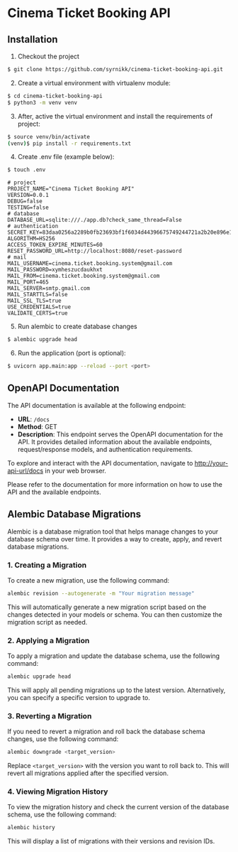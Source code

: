 # Cinema Ticket Booking API

## Installation
1. Checkout the project
```bash
$ git clone https://github.com/syrnikk/cinema-ticket-booking-api.git
```
2. Create a virtual environment with virtualenv module:
```bash
$ cd cinema-ticket-booking-api
$ python3 -m venv venv
```
3. After, active the virtual environment and install the requirements of project:
```bash
$ source venv/bin/activate
(venv)$ pip install -r requirements.txt
```
4. Create .env file (example below):
```bash
$ touch .env
```
```dotenv
# project
PROJECT_NAME="Cinema Ticket Booking API"
VERSION=0.0.1
DEBUG=false
TESTING=false
# database
DATABASE_URL=sqlite:///./app.db?check_same_thread=False
# authentication
SECRET_KEY=83daa0256a2289b0fb23693bf1f6034d44396675749244721a2b20e896e11662
ALGORITHM=HS256
ACCESS_TOKEN_EXPIRE_MINUTES=60
RESET_PASSWORD_URL=http://localhost:8080/reset-password
# mail
MAIL_USERNAME=cinema.ticket.booking.system@gmail.com
MAIL_PASSWORD=xymheszucdaukhxt
MAIL_FROM=cinema.ticket.booking.system@gmail.com
MAIL_PORT=465
MAIL_SERVER=smtp.gmail.com
MAIL_STARTTLS=false
MAIL_SSL_TLS=true
USE_CREDENTIALS=true
VALIDATE_CERTS=true
```
5. Run alembic to create database changes
```bash
$ alembic upgrade head
```

6. Run the application (port is optional):
```bash
$ uvicorn app.main:app --reload --port <port>
```

## OpenAPI Documentation

The API documentation is available at the following endpoint:

- **URL**: `/docs`
- **Method**: GET
- **Description**: This endpoint serves the OpenAPI documentation for the API. It provides detailed information about the available endpoints, request/response models, and authentication requirements.

To explore and interact with the API documentation, navigate to [http://your-api-url/docs](http://your-api-url/docs) in your web browser.

Please refer to the documentation for more information on how to use the API and the available endpoints.


## Alembic Database Migrations

Alembic is a database migration tool that helps manage changes to your database schema over time. It provides a way to create, apply, and revert database migrations.

### 1. Creating a Migration

To create a new migration, use the following command:
```sh
alembic revision --autogenerate -m "Your migration message"
```

This will automatically generate a new migration script based on the changes detected in your models or schema. You can then customize the migration script as needed.

### 2. Applying a Migration

To apply a migration and update the database schema, use the following command:

```sh
alembic upgrade head
```

This will apply all pending migrations up to the latest version. Alternatively, you can specify a specific version to upgrade to.

### 3. Reverting a Migration

If you need to revert a migration and roll back the database schema changes, use the following command:

```sh
alembic downgrade <target_version>
```

Replace `<target_version>` with the version you want to roll back to. This will revert all migrations applied after the specified version.

### 4. Viewing Migration History

To view the migration history and check the current version of the database schema, use the following command:

```sh
alembic history
```

This will display a list of migrations with their versions and revision IDs.